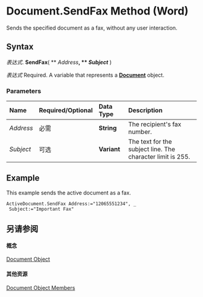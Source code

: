 
# Document.SendFax Method (Word)

Sends the specified document as a fax, without any user interaction.


## Syntax

 _表达式_. **SendFax**( ** _Address_**, ** _Subject_** )

 _表达式_ Required. A variable that represents a **[Document](8d83487a-2345-a036-a916-971c9db5b7fb.md)** object.


### Parameters



|**Name**|**Required/Optional**|**Data Type**|**Description**|
|:-----|:-----|:-----|:-----|
| _Address_|必需|**String**|The recipient's fax number.|
| _Subject_|可选|**Variant**|The text for the subject line. The character limit is 255.|

## Example

This example sends the active document as a fax.


```
ActiveDocument.SendFax Address:="12065551234", _ 
 Subject:="Important Fax"
```


## 另请参阅


#### 概念


[Document Object](8d83487a-2345-a036-a916-971c9db5b7fb.md)
#### 其他资源


[Document Object Members](http://msdn.microsoft.com/library/fc9ab457-0888-f917-3d52-387168ac23b9%28Office.15%29.aspx)